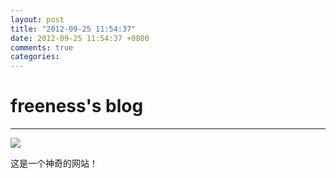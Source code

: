 ```yaml
---
layout: post
title: "2012-09-25 11:54:37"
date: 2012-09-25 11:54:37 +0800
comments: true
categories: 
---
```


# freeness's blog

----------

![](http://okqmqrbgo.bkt.clouddn.com/201209251154371.jpg)

>
这是一个神奇的网站！